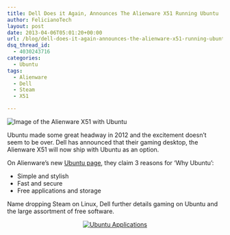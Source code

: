 ```yaml
---
title: Dell Does it Again, Announces The Alienware X51 Running Ubuntu
author: FelicianoTech
layout: post
date: 2013-04-06T05:01:20+00:00
url: /blog/dell-does-it-again-announces-the-alienware-x51-running-ubuntu/
dsq_thread_id:
  - 4030243716
categories:
  - Ubuntu
tags:
  - Alienware
  - Dell
  - Steam
  - X51

---
```

<img class="aligncenter size-full wp-image-134" alt="Image of the Alienware X51 with Ubuntu" src="/assets/img/article/ubuntu-alienware-x51.jpg?resize=640%2C285&#038;ssl=1" srcset="https://i2.wp.com/feliciano.tech/wp-content/uploads/2013/04/ubuntu-alienware-x51.jpg?w=948&ssl=1 948w, https://i2.wp.com/feliciano.tech/wp-content/uploads/2013/04/ubuntu-alienware-x51.jpg?resize=300%2C134&ssl=1 300w" sizes="(max-width: 640px) 100vw, 640px" data-recalc-dims="1" />

Ubuntu made some great headway in 2012 and the excitement doesn&#8217;t seem to be over. Dell has announced that their gaming desktop, the Alienware X51 will now ship with Ubuntu as an option.<!--more-->

On Alienware&#8217;s new <a title="Alienware -> Ubuntu" href="http://www.alienware.com/ubuntu/" target="_blank">Ubuntu page</a>, they claim 3 reasons for &#8216;Why Ubuntu&#8217;:

  * Simple and stylish
  * Fast and secure
  * Free applications and storage

Name dropping Steam on Linux, Dell further details gaming on Ubuntu and the large assortment of free software.

<p style="text-align: center;">
  <a href="https://i1.wp.com/felicianotech.com/wp-content/uploads/2013/04/alienware-ubuntu-software.jpg?ssl=1"><img class="size-medium wp-image-136 aligncenter" alt="Ubuntu Applications" src="https://i0.wp.com/felicianotech.com/wp-content/uploads/2013/04/alienware-ubuntu-software-500x357.jpg?resize=500%2C357&#038;ssl=1" data-recalc-dims="1" /></a>
</p>

